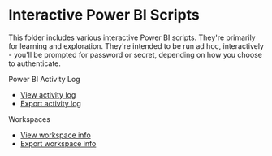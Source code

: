 # Interactive Power BI Scripts

This folder includes various interactive Power BI scripts. They're primarily for learning and exploration. They're intended to be run ad hoc, interactively - you'll be prompted for password or secret, depending on how you choose to authenticate.

Power BI Activity Log
- [View activity log](Activity-Log-View.ipynb)
- [Export activity log](Activity-Log-Export.ipynb)

Workspaces
- [View workspace info](Workspaces-View.ipynb)
- [Export workspace info](Workspaces-Export.ipynb)
